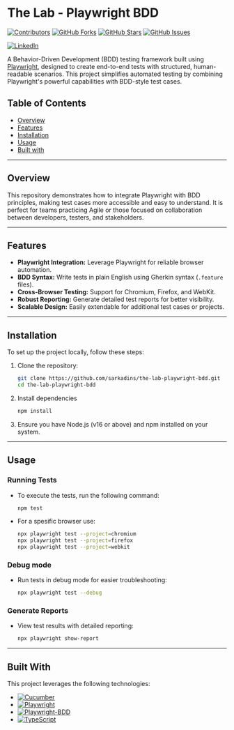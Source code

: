 # The Lab - Playwright BDD

[![Contributors][contributors-shield]][contributors-url]
[![GitHub Forks][forks-shield]][forks-url]
[![GitHub Stars][stars-shield]][stars-url]
[![GitHub Issues][issues-shield]][issues-url]

[![LinkedIn][linkedin-shield]][linkedin-url]

A Behavior-Driven Development (BDD) testing framework built using [Playwright](https://playwright.dev/), designed to create end-to-end tests with structured, human-readable scenarios. This project simplifies automated testing by combining Playwright's powerful capabilities with BDD-style test cases.

## Table of Contents
- [Overview](#overview)
- [Features](#features)
- [Installation](#installation)
- [Usage](#usage)
- [Built with](#built-with)

---

## Overview

This repository demonstrates how to integrate Playwright with BDD principles, making test cases more accessible and easy to understand. It is perfect for teams practicing Agile or those focused on collaboration between developers, testers, and stakeholders.

---

## Features

- **Playwright Integration:** Leverage Playwright for reliable browser automation.
- **BDD Syntax:** Write tests in plain English using Gherkin syntax (`.feature` files).
- **Cross-Browser Testing:** Support for Chromium, Firefox, and WebKit.
- **Robust Reporting:** Generate detailed test reports for better visibility.
- **Scalable Design:** Easily extendable for additional test cases or projects.

---

## Installation

To set up the project locally, follow these steps:

1. Clone the repository:

   ```bash
   git clone https://github.com/sarkadins/the-lab-playwright-bdd.git
   cd the-lab-playwright-bdd
2. Install dependencies

    ```bash
    npm install
3. Ensure you have Node.js (v16 or above) and npm installed on your system.

---

## Usage
### Running Tests

- To execute the tests, run the following command: 

    ```bash
    npm test
- For a spesific browser use:

  ```bash
  npx playwright test --project=chromium
  npx playwright test --project=firefox
  npx playwright test --project=webkit
### Debug mode

- Run tests in debug mode for easier troubleshooting:

  ```bash
  npx playwright test --debug
### Generate Reports

- View test results with detailed reporting:

  ```bash
  npx playwright show-report
---

## Built With

This project leverages the following technologies:

- [![Cucumber](https://img.shields.io/badge/Cucumber-BDD-green?logo=cucumber&logoColor=white)](https://cucumber.io/)
- [![Playwright](https://img.shields.io/badge/Playwright-End--to--End-blue?logo=microsoft-edge&logoColor=white)](https://playwright.dev/)
- [![Playwright-BDD](https://img.shields.io/badge/Playwright--BDD-Integration-yellow)](https://www.npmjs.com/package/playwright-bdd/v/5.1.1)
- [![TypeScript](https://img.shields.io/badge/TypeScript-4.x-blue?logo=typescript&logoColor=white)](https://www.typescriptlang.org/)


[contributors-shield]: https://img.shields.io/github/contributors/sarkadins/the-lab-playwright-bdd
[contributors-url]: https://github.com/sarkadins/the-lab-playwright-bdd/graphs/contributors
[forks-shield]: https://img.shields.io/github/forks/sarkadins/the-lab-playwright-bdd
[forks-url]: https://github.com/sarkadins/the-lab-playwright-bdd/forks
[stars-shield]: https://img.shields.io/github/stars/sarkadins/the-lab-playwright-bdd
[stars-url]: https://github.com/sarkadins/the-lab-playwright-bdd/stargazers
[issues-shield]: https://img.shields.io/github/issues/sarkadins/the-lab-playwright-bdd
[issues-url]: https://github.com/sarkadins/the-lab-playwright-bdd/issues
[linkedin-shield]: https://img.shields.io/badge/LinkedIn-0077B5?style=for-the-badge&logo=linkedin&logoColor=white
[linkedin-url]: https://www.linkedin.com/in/soma-sarkadi-nagy/
